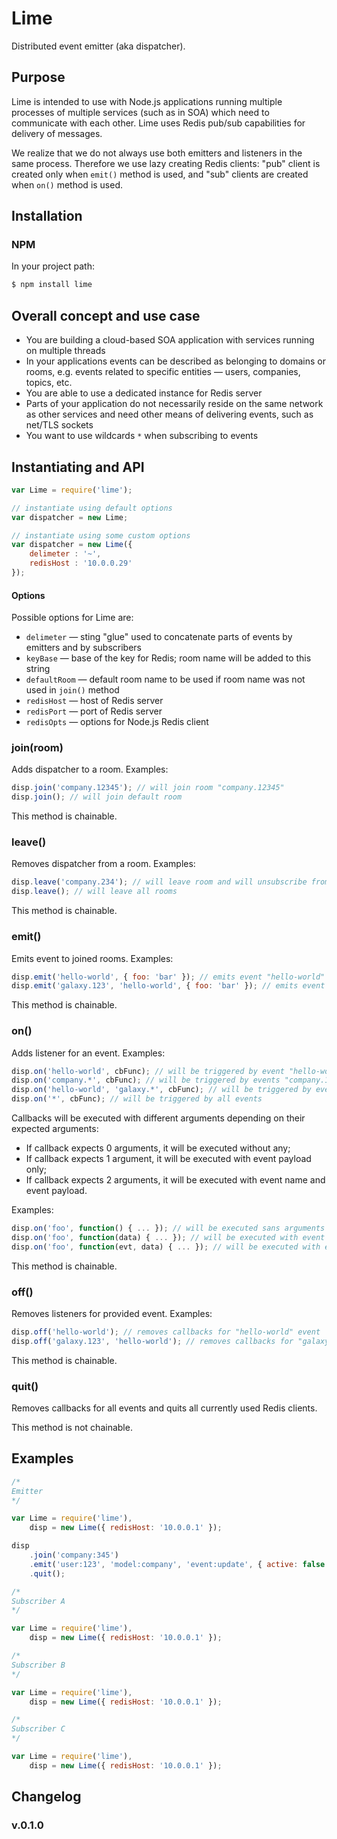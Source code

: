 Lime
====

Distributed event emitter (aka dispatcher).

## Purpose

Lime is intended to use with Node.js applications running multiple processes of multiple services (such as in SOA) which need to communicate with each other. Lime uses Redis pub/sub capabilities for delivery of messages.

We realize that we do not always use both emitters and listeners in the same process. Therefore we use lazy creating Redis clients: "pub" client is created only when `emit()` method is used, and "sub" clients are created when `on()` method is used.

## Installation

### NPM

In your project path:

```javascript
$ npm install lime
```

## Overall concept and use case

*   You are building a cloud-based SOA application with services running on multiple threads
*   In your applications events can be described as belonging to domains or rooms, e.g. events related to specific entities &mdash; users, companies, topics, etc.
*   You are able to use a dedicated instance for Redis server
*   Parts of your application do not necessarily reside on the same network as other services and need other means of delivering events, such as net/TLS sockets
*   You want to use wildcards `*` when subscribing to events

## Instantiating and API

```javascript
var Lime = require('lime');

// instantiate using default options
var dispatcher = new Lime;

// instantiate using some custom options
var dispatcher = new Lime({
    delimeter : '~',
    redisHost : '10.0.0.29'
});
```

#### Options

Possible options for Lime are:

*   `delimeter` &mdash; sting "glue" used to concatenate parts of events by emitters and by subscribers
*   `keyBase` &mdash; base of the key for Redis; room name will be added to this string
*   `defaultRoom` &mdash; default room name to be used if room name was not used in `join()` method
*   `redisHost`  &mdash; host of Redis server
*   `redisPort`  &mdash; port of Redis server
*   `redisOpts`  &mdash; options for Node.js Redis client

### join(room)

Adds dispatcher to a room. Examples:

```javascript
disp.join('company.12345'); // will join room "company.12345"
disp.join(); // will join default room
```

This method is chainable.

### leave()

Removes dispatcher from a room. Examples:

```javascript
disp.leave('company.234'); // will leave room and will unsubscribe from corresponding Redis channel
disp.leave(); // will leave all rooms
```

This method is chainable.

### emit()

Emits event to joined rooms. Examples:

```javascript
disp.emit('hello-world', { foo: 'bar' }); // emits event "hello-world"
disp.emit('galaxy.123', 'hello-world', { foo: 'bar' }); // emits event "galaxy.123::hello-world" if delimeter is set to "::"
```

This method is chainable.

### on()

Adds listener for an event. Examples:

```javascript
disp.on('hello-world', cbFunc); // will be triggered by event "hello-world"
disp.on('company.*', cbFunc); // will be triggered by events "company.1234", "company.Foo" etc.
disp.on('hello-world', 'galaxy.*', cbFunc); // will be triggered by events "galaxy.123::hello-world" or "hello-world::galaxy.Milky Way", and so on
disp.on('*', cbFunc); // will be triggered by all events
```

Callbacks will be executed with different arguments depending on their expected arguments:

*   If callback expects 0 arguments, it will be executed without any;
*   If callback expects 1 argument, it will be executed with event payload only;
*   If callback expects 2 arguments, it will be executed with event name and event payload.

Examples:

```javascript
disp.on('foo', function() { ... }); // will be executed sans arguments
disp.on('foo', function(data) { ... }); // will be executed with event payload
disp.on('foo', function(evt, data) { ... }); // will be executed with event name and payload
```

This method is chainable.

### off()

Removes listeners for provided event. Examples:

```javascript
disp.off('hello-world'); // removes callbacks for "hello-world" event
disp.off('galaxy.123', 'hello-world'); // removes callbacks for "galaxy.123::hello-world" event if delimeter is set to "::"
```

This method is chainable.

### quit()

Removes callbacks for all events and quits all currently used Redis clients.

This method is not chainable.

## Examples

```javascript
/*
Emitter
*/

var Lime = require('lime'),
    disp = new Lime({ redisHost: '10.0.0.1' });

disp
    .join('company:345')
    .emit('user:123', 'model:company', 'event:update', { active: false })
    .quit();
```

```javascript
/*
Subscriber A
*/

var Lime = require('lime'),
    disp = new Lime({ redisHost: '10.0.0.1' });
```

```javascript
/*
Subscriber B
*/

var Lime = require('lime'),
    disp = new Lime({ redisHost: '10.0.0.1' });
```

```javascript
/*
Subscriber C
*/

var Lime = require('lime'),
    disp = new Lime({ redisHost: '10.0.0.1' });
```

## Changelog

### v.0.1.0